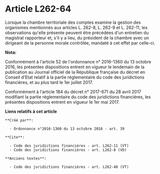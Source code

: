 # Article L262-64

Lorsque la chambre territoriale des comptes examine la gestion des organismes mentionnés aux articles L. 262-8, L. 262-9 et
L. 262-11, les observations qu'elle présente peuvent être précédées d'un entretien du magistrat rapporteur et, s'il y a lieu,
du président de la chambre avec un dirigeant de la personne morale contrôlée, mandaté à cet effet par celle-ci.

**Nota:**

Conformément à l'article 52 de l'ordonnance n° 2016-1360 du 13 octobre 2016, les présentes dispositions entrent en vigueur le
lendemain de la publication au Journal officiel de la République française du décret en Conseil d'Etat relatif à la partie
réglementaire du code des juridictions financières, et au plus tard le 1er juillet 2017.

Conformément à l'article 184 du décret n° 2017-671 du 28 avril 2017 modifiant la partie réglementaire du code des
juridictions financières, les présentes dispositions entrent en vigueur le 1er mai 2017.

**Liens relatifs à cet article**

	**Créé par**:

	  - Ordonnance n°2016-1360 du 13 octobre 2016 - art. 39

	**Cite**:

	  - Code des juridictions financières - art. L262-11 (VT)
	  - Code des juridictions financières - art. L262-8 (VD)

	**Anciens textes**:

	  - Code des juridictions financières - art. L262-48 (VT)
